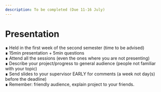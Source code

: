 ```yaml
---
description: To be completed (Due 11-16 July)
---
```


# Presentation

∎ Held in the first week of the second semester \(time to be advised\)  
∎ 15min presentation + 5min questions  
∎ Attend all the sessions \(even the ones where you are not presenting\)  
∎ Describe your project/progress to general audience \(people not familiar with your topic\)  
∎ Send slides to your supervisor EARLY for comments \(a week not day\(s\) before the deadline\)  
∎ Remember: friendly audience, explain project to your friends.

